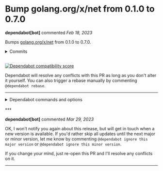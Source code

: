 # Bump golang.org/x/net from 0.1.0 to 0.7.0

**dependabot[bot]** commented *Feb 18, 2023*

Bumps [golang.org/x/net](https://github.com/golang/net) from 0.1.0 to 0.7.0.
<details>
<summary>Commits</summary>
<ul>
<li><a href="https://github.com/golang/net/commit/8e2b117aee74f6b86c207a808b0255de45c0a18a"><code>8e2b117</code></a> http2/hpack: avoid quadratic complexity in hpack decoding</li>
<li><a href="https://github.com/golang/net/commit/547e7edf3873d6f3a9c093d3785f9e2289e00746"><code>547e7ed</code></a> http2: avoid referencing ResponseWrite.Write parameter after returning</li>
<li><a href="https://github.com/golang/net/commit/39940adcaaa73e661124cb80fb8dd57ea929dbaf"><code>39940ad</code></a> html: parse comments per HTML spec</li>
<li><a href="https://github.com/golang/net/commit/87ce33ecb484cbb6bcfc8e506ce0330ef72e0847"><code>87ce33e</code></a> go.mod: update golang.org/x dependencies</li>
<li><a href="https://github.com/golang/net/commit/415cb6d518e71d202e2dc2f44c475cbff84eee72"><code>415cb6d</code></a> all: fix some comments</li>
<li><a href="https://github.com/golang/net/commit/7e3c19ca52e202ae203b1914fc00c8e47a4d72fa"><code>7e3c19c</code></a> all: correct typos in comments</li>
<li><a href="https://github.com/golang/net/commit/296f09aa3817abc1ddff7703799bf9babb7bbd16"><code>296f09a</code></a> http2: case insensitive handling for 100-continue</li>
<li><a href="https://github.com/golang/net/commit/f8411da775a685be247bbedcb3ed2c998f895cd2"><code>f8411da</code></a> nettest: fix tests on dragonfly and js/wasm</li>
<li><a href="https://github.com/golang/net/commit/8e0e7d8d38f2b6d21d742845570dde2902d06a1d"><code>8e0e7d8</code></a> go.mod: update golang.org/x dependencies</li>
<li><a href="https://github.com/golang/net/commit/7805fdc37dc2b54b28b9d621030e14dcf1dab67c"><code>7805fdc</code></a> http2: rewrite inbound flow control tracking</li>
<li>Additional commits viewable in <a href="https://github.com/golang/net/compare/v0.1.0...v0.7.0">compare view</a></li>
</ul>
</details>
<br />


[![Dependabot compatibility score](https://dependabot-badges.githubapp.com/badges/compatibility_score?dependency-name=golang.org/x/net&package-manager=go_modules&previous-version=0.1.0&new-version=0.7.0)](https://docs.github.com/en/github/managing-security-vulnerabilities/about-dependabot-security-updates#about-compatibility-scores)

Dependabot will resolve any conflicts with this PR as long as you don't alter it yourself. You can also trigger a rebase manually by commenting `@dependabot rebase`.

[//]: # (dependabot-automerge-start)
[//]: # (dependabot-automerge-end)

---

<details>
<summary>Dependabot commands and options</summary>
<br />

You can trigger Dependabot actions by commenting on this PR:
- `@dependabot rebase` will rebase this PR
- `@dependabot recreate` will recreate this PR, overwriting any edits that have been made to it
- `@dependabot merge` will merge this PR after your CI passes on it
- `@dependabot squash and merge` will squash and merge this PR after your CI passes on it
- `@dependabot cancel merge` will cancel a previously requested merge and block automerging
- `@dependabot reopen` will reopen this PR if it is closed
- `@dependabot close` will close this PR and stop Dependabot recreating it. You can achieve the same result by closing it manually
- `@dependabot ignore this major version` will close this PR and stop Dependabot creating any more for this major version (unless you reopen the PR or upgrade to it yourself)
- `@dependabot ignore this minor version` will close this PR and stop Dependabot creating any more for this minor version (unless you reopen the PR or upgrade to it yourself)
- `@dependabot ignore this dependency` will close this PR and stop Dependabot creating any more for this dependency (unless you reopen the PR or upgrade to it yourself)
- `@dependabot use these labels` will set the current labels as the default for future PRs for this repo and language
- `@dependabot use these reviewers` will set the current reviewers as the default for future PRs for this repo and language
- `@dependabot use these assignees` will set the current assignees as the default for future PRs for this repo and language
- `@dependabot use this milestone` will set the current milestone as the default for future PRs for this repo and language

You can disable automated security fix PRs for this repo from the [Security Alerts page](https://github.com/gruntwork-io/go-commons/network/alerts).

</details>
<br />
***


**dependabot[bot]** commented *Mar 29, 2023*

OK, I won't notify you again about this release, but will get in touch when a new version is available. If you'd rather skip all updates until the next major or minor version, let me know by commenting `@dependabot ignore this major version` or `@dependabot ignore this minor version`.

If you change your mind, just re-open this PR and I'll resolve any conflicts on it.
***

